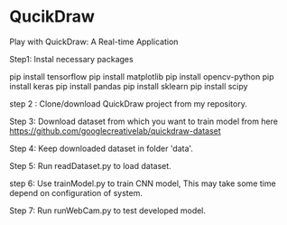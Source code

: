 # QucikDraw
Play with QuickDraw: A Real-time Application

Step1: Instal necessary packages

pip install tensorflow
pip install matplotlib
pip install opencv-python
pip install keras
pip install pandas
pip install sklearn
pip install scipy

step 2 : Clone/download QuickDraw project from my repository.

Step 3: Download dataset from which you want to train model from here 
https://github.com/googlecreativelab/quickdraw-dataset

Step 4: Keep downloaded dataset in folder 'data'.

Step 5: Run readDataset.py to load dataset.

step 6: Use trainModel.py to train CNN model, This may take some time depend on configuration of system.

Step 7: Run runWebCam.py to test developed model.
